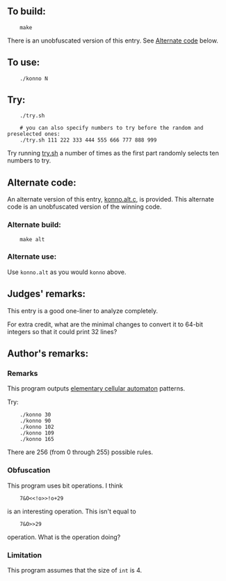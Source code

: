 ## To build:

``` <!---sh-->
    make
```

There is an unobfuscated version of this entry. See [Alternate
code](#alternate-code) below.


## To use:

``` <!---sh-->
    ./konno N
```


## Try:

``` <!---sh-->
    ./try.sh

    # you can also specify numbers to try before the random and preselected ones:
    ./try.sh 111 222 333 444 555 666 777 888 999
```

Try running [try.sh](%%REPO_URL%%/2012/konno/try.sh) a number of times as the first part randomly
selects ten numbers to try.


## Alternate code:

An alternate version of this entry, [konno.alt.c](%%REPO_URL%%/2012/konno/konno.alt.c), is provided.
This alternate code is an unobfuscated version of the winning code.


### Alternate build:

``` <!---sh-->
    make alt
```


### Alternate use:

Use `konno.alt` as you would `konno` above.


## Judges' remarks:

This entry is a good one-liner to analyze completely.

For extra credit, what are the minimal changes to convert it to
64-bit integers so that it could print 32 lines?


## Author's remarks:

### Remarks

This program outputs [elementary cellular
automaton](http://mathworld.wolfram.com/ElementaryCellularAutomaton.html)
patterns.

Try:

``` <!---sh-->
    ./konno 30
    ./konno 90
    ./konno 102
    ./konno 109
    ./konno 165
```

There are 256 (from 0 through 255) possible rules.


### Obfuscation

This program uses bit operations. I think

``` <!---c-->
    7&O<<!o>>!o+29
```

is an interesting operation. This isn't equal to

``` <!---c-->
    7&O>>29
```

operation. What is the operation doing?


### Limitation

This program assumes that the size of `int` is 4.


<!--

    Copyright © 1984-2024 by Landon Curt Noll. All Rights Reserved.

    You are free to share and adapt this file under the terms of this license:

        Creative Commons Attribution-ShareAlike 4.0 International (CC BY-SA 4.0)

    For more information, see:

        https://creativecommons.org/licenses/by-sa/4.0/

-->
